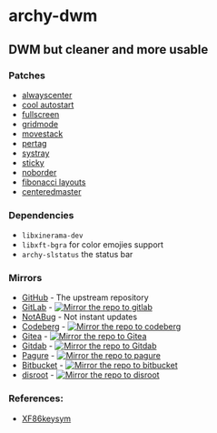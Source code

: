 # archy-dwm
## DWM but cleaner and more usable

### Patches
- [alwayscenter](https://dwm.suckless.org/patches/alwayscenter)
- [cool autostart](https://dwm.suckless.org/patches/cool_autostart)
- [fullscreen](https://dwm.suckless.org/patches/fullscreen)
- [gridmode](https://dwm.suckless.org/patches/gridmode)
- [movestack](https://dwm.suckless.org/patches/movestack)
- [pertag](https://dwm.suckless.org/patches/pertag)
- [systray](https://dwm.suckless.org/patches/systray)
- [sticky](https://dwm.suckless.org/patches/sticky)
- [noborder](https://dwm.suckless.org/patches/noborder)
- [fibonacci layouts](https://dwm.suckless.org/patches/fibonacci)
- [centeredmaster](https://dwm.suckless.org/patches/centeredmaster)

### Dependencies
- `libxinerama-dev`
- `libxft-bgra` for color emojies support
- `archy-slstatus` the status bar

### Mirrors
* [GitHub](https://github.com/archy-linux/archy-dwm) - The upstream repository
* [GitLab](https://gitlab.com/archy-linux/archy-dwm) - [![Mirror the repo to gitlab](https://github.com/archy-linux/archy-dwm/actions/workflows/gitlab-mirror.yml/badge.svg)](https://github.com/archy-linux/archy-dwm/actions/workflows/gitlab-mirror.yml)
* [NotABug](https://notabug.org/archy-linux/archy-dwm) - Not instant updates
* [Codeberg](https://codeberg.org/archy-linux/archy-dwm) - [![Mirror the repo to codeberg](https://github.com/archy-linux/archy-dwm/actions/workflows/codeberg-mirror.yml/badge.svg)](https://github.com/archy-linux/archy-dwm/actions/workflows/codeberg-mirror.yml)
* [Gitea](https://gitea.com/archy-linux/archy-dwm) - [![Mirror the repo to Gitea](https://github.com/archy-linux/archy-dwm/actions/workflows/gitea-mirror.yml/badge.svg)](https://github.com/archy-linux/archy-dwm/actions/workflows/gitea-mirror.yml)
* [Gitdab](https://gitdab.com/archy-linux/archy-dwm) - [![Mirror the repo to Gitdab](https://github.com/archy-linux/archy-dwm/actions/workflows/gitdab-mirror.yml/badge.svg)](https://github.com/archy-linux/archy-dwm/actions/workflows/gitdab-mirror.yml)
* [Pagure](https://pagure.io/archy-dwm) - [![Mirror the repo to pagure](https://github.com/archy-linux/archy-dwm/actions/workflows/pagure-mirror.yml/badge.svg)](https://github.com/archy-linux/archy-dwm/actions/workflows/pagure-mirror.yml)
* [Bitbucket](https://bitbucket.org/anas_elgarhy/archy-dwm) - [![Mirror the repo to bitbucket](https://github.com/archy-linux/archy-dwm/actions/workflows/bitbucket-mirror.yml/badge.svg)](https://github.com/archy-linux/archy-dwm/actions/workflows/bitbucket-mirror.yml)
* [disroot](https://git.disroot.org/archy-linux/archy-dwm) - [![Mirror the repo to disroot](https://github.com/archy-linux/archy-dwm/actions/workflows/disroot-mirror.yml/badge.svg)](https://github.com/archy-linux/archy-dwm/actions/workflows/disroot-mirror.yml)

### References:
- [XF86keysym](https://cgit.freedesktop.org/xorg/proto/x11proto/tree/XF86keysym.h)

